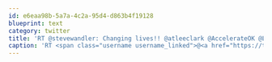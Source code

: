 ```yaml
---
id: e6eaa98b-5a7a-4c2a-95d4-d863b4f19128
blueprint: text
category: twitter
title: 'RT @stevewandler: Changing lives!! @atleeclark @AccelerateOK @Launch_Academy @theC100 @Tourism_Kelowna @Invest_Kelowna @bcic @BDC_VC  #meta…'
caption: 'RT <span class="username username_linked">@<a href="https://twitter.com/stevewandler" title="Steve Wandler">stevewandler</a></span>: Changing lives!! <span class="username username_linked">@<a href="https://twitter.com/atleeclark" title="Atlee Clark">atleeclark</a></span> <span class="username username_linked">@<a href="https://twitter.com/AccelerateOK" title="Accelerate Okanagan">AccelerateOK</a></span> <span class="username username_linked">@<a href="https://twitter.com/Launch_Academy" title="Launch Academy">Launch_Academy</a></span> <span class="username username_linked">@<a href="https://twitter.com/theC100" title="C100">theC100</a></span> <span class="username username_linked">@<a href="https://twitter.com/Tourism_Kelowna" title="Tourism Kelowna">Tourism_Kelowna</a></span> <span class="username username_linked">@<a href="https://twitter.com/Invest_Kelowna" title="Central Okanagan Economic Development Commission">Invest_Kelowna</a></span> @bcic @BDC_VC  #meta…'
---
```

